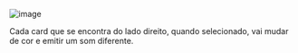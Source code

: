 ![image](https://github.com/MatheusToledo246/FocusTimer2/assets/125576377/497b79a5-b5c5-4ca3-848c-db07e9db50c7)

Cada card que se encontra do lado direito, quando selecionado, vai mudar de cor e emitir um som diferente.
